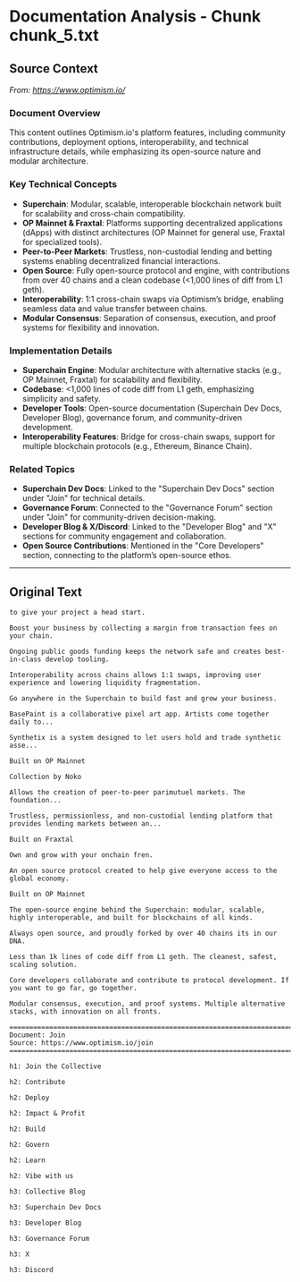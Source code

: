 # Documentation Analysis - Chunk chunk_5.txt

## Source Context
*From: https://www.optimism.io/*

### Document Overview  
This content outlines Optimism.io's platform features, including community contributions, deployment options, interoperability, and technical infrastructure details, while emphasizing its open-source nature and modular architecture.  

### Key Technical Concepts  
- **Superchain**: Modular, scalable, interoperable blockchain network built for scalability and cross-chain compatibility.  
- **OP Mainnet & Fraxtal**: Platforms supporting decentralized applications (dApps) with distinct architectures (OP Mainnet for general use, Fraxtal for specialized tools).  
- **Peer-to-Peer Markets**: Trustless, non-custodial lending and betting systems enabling decentralized financial interactions.  
- **Open Source**: Fully open-source protocol and engine, with contributions from over 40 chains and a clean codebase (<1,000 lines of diff from L1 geth).  
- **Interoperability**: 1:1 cross-chain swaps via Optimism’s bridge, enabling seamless data and value transfer between chains.  
- **Modular Consensus**: Separation of consensus, execution, and proof systems for flexibility and innovation.  

### Implementation Details  
- **Superchain Engine**: Modular architecture with alternative stacks (e.g., OP Mainnet, Fraxtal) for scalability and flexibility.  
- **Codebase**: <1,000 lines of code diff from L1 geth, emphasizing simplicity and safety.  
- **Developer Tools**: Open-source documentation (Superchain Dev Docs, Developer Blog), governance forum, and community-driven development.  
- **Interoperability Features**: Bridge for cross-chain swaps, support for multiple blockchain protocols (e.g., Ethereum, Binance Chain).  

### Related Topics  
- **Superchain Dev Docs**: Linked to the "Superchain Dev Docs" section under "Join" for technical details.  
- **Governance Forum**: Connected to the "Governance Forum" section under "Join" for community-driven decision-making.  
- **Developer Blog & X/Discord**: Linked to the "Developer Blog" and "X" sections for community engagement and collaboration.  
- **Open Source Contributions**: Mentioned in the "Core Developers" section, connecting to the platform’s open-source ethos.

---

## Original Text
```
to give your project a head start.

Boost your business by collecting a margin from transaction fees on your chain.

Ongoing public goods funding keeps the network safe and creates best-in-class develop tooling.

Interoperability across chains allows 1:1 swaps, improving user experience and lowering liquidity fragmentation.

Go anywhere in the Superchain to build fast and grow your business.

BasePaint is a collaborative pixel art app. Artists come together daily to...

Synthetix is a system designed to let users hold and trade synthetic asse...

Built on OP Mainnet

Collection by Noko

Allows the creation of peer-to-peer parimutuel markets. The foundation...

Trustless, permissionless, and non-custodial lending platform that provides lending markets between an...

Built on Fraxtal

Own and grow with your onchain fren.

An open source protocol created to help give everyone access to the global economy.

Built on OP Mainnet

The open-source engine behind the Superchain: modular, scalable, highly interoperable, and built for blockchains of all kinds.

Always open source, and proudly forked by over 40 chains its in our DNA.

Less than 1k lines of code diff from L1 geth. The cleanest, safest, scaling solution.

Core developers collaborate and contribute to protocol development. If you want to go far, go together.

Modular consensus, execution, and proof systems. Multiple alternative stacks, with innovation on all fronts.

================================================================================
Document: Join
Source: https://www.optimism.io/join
================================================================================

h1: Join the Collective

h2: Contribute

h2: Deploy

h2: Impact & Profit

h2: Build

h2: Govern

h2: Learn

h2: Vibe with us

h3: Collective Blog

h3: Superchain Dev Docs

h3: Developer Blog

h3: Governance Forum

h3: X

h3: Discord

```